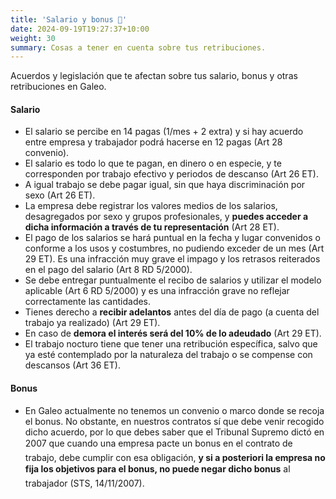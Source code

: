 ```yaml
---
title: 'Salario y bonus 💸'
date: 2024-09-19T19:27:37+10:00
weight: 30
summary: Cosas a tener en cuenta sobre tus retribuciones.
---
```


Acuerdos y legislación que te afectan sobre tus salario, bonus y otras retribuciones en Galeo.

#### Salario

- El salario se percibe en 14 pagas (1/mes + 2 extra) y si hay acuerdo entre empresa y trabajador podrá hacerse en 12 pagas (Art 28 convenio).
- El salario es todo lo que te pagan, en dinero o en especie, y te corresponden por trabajo efectivo y periodos de descanso (Art 26 ET).
- A igual trabajo se debe pagar igual, sin que haya discriminación por sexo (Art 26 ET).
- La empresa debe registrar los valores medios de los salarios, desagregados por sexo y grupos profesionales, y **puedes acceder a dicha información a través de tu representación** (Art 28 ET). 
- El pago de los salarios se hará puntual en la fecha y lugar convenidos o conforme a los usos y costumbres, no pudiendo exceder de un mes (Art 29 ET). Es una infracción muy grave el impago y los retrasos reiterados en el pago del salario (Art 8 RD 5/2000).
- Se debe entregar puntualmente el recibo de salarios y utilizar el modelo aplicable (Art 6 RD 5/2000) y es una infracción grave no reflejar correctamente las cantidades.
- Tienes derecho a **recibir adelantos** antes del día de pago (a cuenta del trabajo ya realizado) (Art 29 ET).
- En caso de **demora el interés será del 10% de lo adeudado** (Art 29 ET).
- El trabajo nocturo tiene que tener una retribución específica, salvo que ya esté contemplado por la naturaleza del trabajo o se compense con descansos (Art 36 ET).

#### Bonus

- En Galeo actualmente no tenemos un convenio o marco donde se recoja el bonus. No obstante, en nuestros contratos sí que debe venir recogido dicho acuerdo, por lo que debes saber que el Tribunal Supremo dictó en 2007 que cuando una empresa pacte un bonus en el contrato de trabajo, debe cumplir con esa obligación, **y si a posteriori la empresa no fija los objetivos para el bonus, no puede negar dicho bonus** al trabajador (STS, 14/11/2007).

<!--more-->